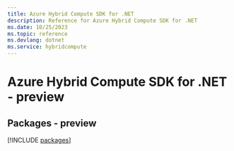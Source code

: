 ```yaml
---
title: Azure Hybrid Compute SDK for .NET
description: Reference for Azure Hybrid Compute SDK for .NET
ms.date: 10/25/2023
ms.topic: reference
ms.devlang: dotnet
ms.service: hybridcompute
---
```

# Azure Hybrid Compute SDK for .NET - preview
## Packages - preview
[!INCLUDE [packages](hybrid-compute-index.md)]